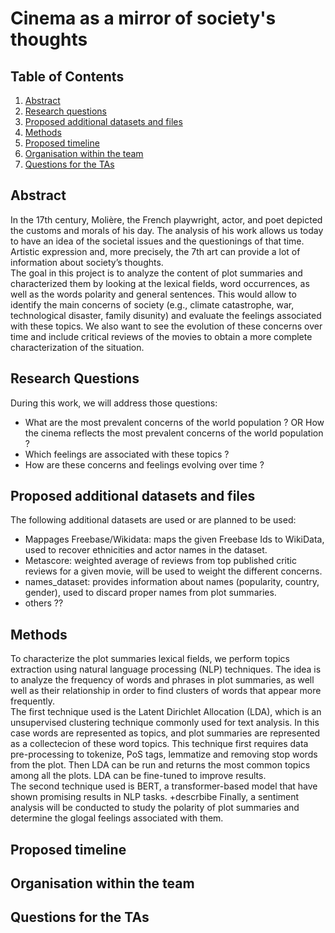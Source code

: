 # Cinema as a mirror of society's thoughts

## Table of Contents
1. [Abstract](#Abstract)
2. [Research questions](#Research_questions)
3. [Proposed additional datasets and files](#Proposed_additional_datasets_and_files)
4. [Methods](#Methods)
5. [Proposed timeline](#Proposed_timeline)
6. [Organisation within the team](#Organisation_within_the_team)
7. [Questions for the TAs](#Questions)

## Abstract <a name="Abstract"></a>
In the 17th century, Molière, the French playwright, actor, and poet depicted the customs and morals of his day. The analysis of his work allows us today to have an idea of the societal issues and the questionings of that time. Artistic expression and, more precisely, the 7th art can provide a lot of information about society’s thoughts.   
The goal in this project is to analyze the content of plot summaries and characterized them by looking at the lexical fields, word occurrences, as well as the words polarity and general sentences. This would allow to identify the main concerns of society (e.g., climate catastrophe, war, technological disaster, family disunity) and evaluate the feelings associated with these topics. We also want to see the evolution of these concerns over time and include critical reviews of the movies to obtain a more complete characterization of the situation.

## Research Questions <a name="Research_questions"></a>
During this work, we will address those questions:  
- What are the most prevalent concerns of the world population ? OR How the cinema reflects the most prevalent concerns of the world population ?
- Which feelings are associated with these topics ?
- How are these concerns and feelings evolving over time ?

## Proposed additional datasets and files <a name="Proposed_additional_datasets_and_files"></a>
The following additional datasets are used or are planned to be used:
- Mappages Freebase/Wikidata: maps the given Freebase Ids to WikiData, used to recover ethnicities and actor names in the dataset.
- Metascore: weighted average of reviews from top published critic reviews for a given movie, will be used to weight the different concerns.
- names_dataset: provides information about names (popularity, country, gender), used to discard proper names from plot summaries.
- others ??

## Methods <a name="Methods"></a>
To characterize the plot summaries lexical fields, we perform topics extraction using natural language processing (NLP) techniques. The idea is to analyze the frequency of words and phrases in plot summaries, as well well as their relationship in order to find clusters of words that appear more frequently.   
The first technique used is the Latent Dirichlet Allocation (LDA), which is an unsupervised clustering technique commonly used for text analysis. In this case words are represented as topics, and plot summaries are represented as a collectecion of these word topics. This technique first requires data pre-processing to tokenize, PoS tags, lemmatize and removing stop words from the plot. Then LDA can be run and returns the most common topics among all the plots. LDA can be fine-tuned to improve results.  
The second technique used is BERT, a transformer-based model that have shown promising results in NLP tasks. +descrbibe
Finally, a sentiment analysis will be conducted to study the polarity of plot summaries and determine the glogal feelings associated with them.


## Proposed timeline <a name="Proposed_timeline"></a>

## Organisation within the team <a name="Organisation_within_the_team"></a>

## Questions for the TAs <a name="Questions"></a>
